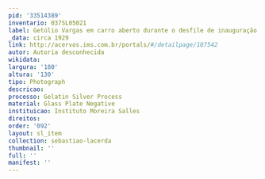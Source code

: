 ```yaml
---
pid: '33514389'
inventario: 037SL05021
label: Getúlio Vargas em carro aberto durante o desfile de inauguração da Praça Paris
_data: circa 1929
link: http://acervos.ims.com.br/portals/#/detailpage/107542
autor: Autoria desconhecida
wikidata: 
largura: '180'
altura: '130'
tipo: Photograph
descricao: 
processo: Gelatin Silver Process
material: Glass Plate Negative
instituicao: Instituto Moreira Salles
direitos: 
order: '092'
layout: sl_item
collection: sebastiao-lacerda
thumbnail: ''
full: ''
manifest: ''
---
```

